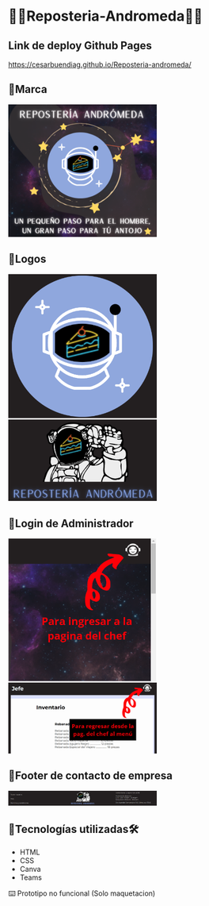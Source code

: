 # 🍰🎂Reposteria-Andromeda🎂🍰

## Link de deploy Github Pages
https://cesarbuendiag.github.io/Reposteria-andromeda/

## 🧁Marca
<img src="assets/img/marca.png" alt="Marca" width="300px">


## 🧁Logos

<img src="assets/img/logo.png" alt="logo-Andromeda" width="300px">
<img src="assets/img/footer.png" alt="logo-Andromeda" width="300px">



## 🧁Login de Administrador

<img src="assets/img/Pagina del chef.png" alt="Pagina chef" width="300px">
<img src="assets/img/chef a menu.png" alt="Pagina chef" width="300px">

## 🧁Footer de contacto de empresa
<img src="assets/img/contacto.png" alt="Pagina chef" width="300px">


## 🧁Tecnologías utilizadas🛠️ 
- HTML 
- CSS
- Canva
- Teams

⌨️ Prototipo no funcional (Solo maquetacion)
